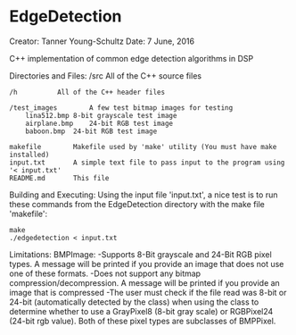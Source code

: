 # EdgeDetection

Creator:	Tanner Young-Schultz
Date:		7 June, 2016

C++ implementation of common edge detection algorithms in DSP

Directories and Files:
	/src			All of the C++ source files
	
	/h			All of the C++ header files
	
	/test_images		A few test bitmap images for testing
		lina512.bmp	8-bit grayscale test image
		airplane.bmp	24-bit RGB test image
		baboon.bmp	24-bit RGB test image
		
	makefile		Makefile used by 'make' utility (You must have make installed)
	input.txt		A simple text file to pass input to the program using '< input.txt'
	README.md		This file


Building and Executing:
Using the input file 'input.txt', a nice test is to run these commands from the EdgeDetection directory with the make file 'makefile':

	make
	./edgedetection < input.txt
	

Limitations:
	BMPImage:
	-Supports 8-Bit grayscale and 24-Bit RGB pixel types. A message will be printed if you provide an image that does not use one of these
	formats.
	-Does not support any bitmap compression/decompression. A message will be printed if you provide an image that is compressed
	-The user must check if the file read was 8-bit or 24-bit (automatically detected by the class) when using the class to determine
	 whether to use a GrayPixel8 (8-bit gray scale) or RGBPixel24 (24-bit rgb value). Both of these pixel types are subclasses of
	 BMPPixel.
